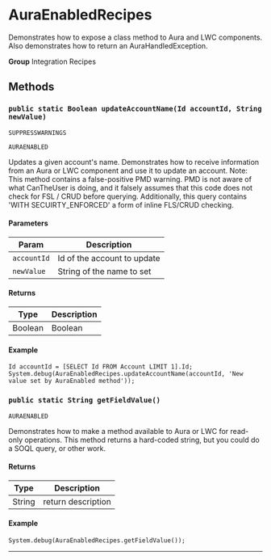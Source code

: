 # AuraEnabledRecipes

Demonstrates how to expose a class method to Aura and LWC
components. Also demonstrates how to return an AuraHandledException.


**Group** Integration Recipes

## Methods
### `public static Boolean updateAccountName(Id accountId, String newValue)`

`SUPPRESSWARNINGS`

`AURAENABLED`

Updates a given account's name. Demonstrates how to receive information from an Aura or LWC component and use it to update an account. Note: This method contains a false-positive PMD warning. PMD is not aware of what CanTheUser is doing, and it falsely assumes that this code does not check for FSL / CRUD before querying. Additionally, this query contains 'WITH SECUIRTY_ENFORCED' a form of inline FLS/CRUD checking.

#### Parameters

|Param|Description|
|---|---|
|`accountId`|Id of the account to update|
|`newValue`|String of the name to set|

#### Returns

|Type|Description|
|---|---|
|Boolean|Boolean|

#### Example
```apex
Id accountId = [SELECT Id FROM Account LIMIT 1].Id;
System.debug(AuraEnabledRecipes.updateAccountName(accountId, 'New value set by AuraEnabled method'));
```


### `public static String getFieldValue()`

`AURAENABLED`

Demonstrates how to make a method available to Aura or LWC for read-only operations. This method returns a hard-coded string, but you could do a SOQL query, or other work.

#### Returns

|Type|Description|
|---|---|
|String|return description|

#### Example
```apex
System.debug(AuraEnabledRecipes.getFieldValue());
```


---
